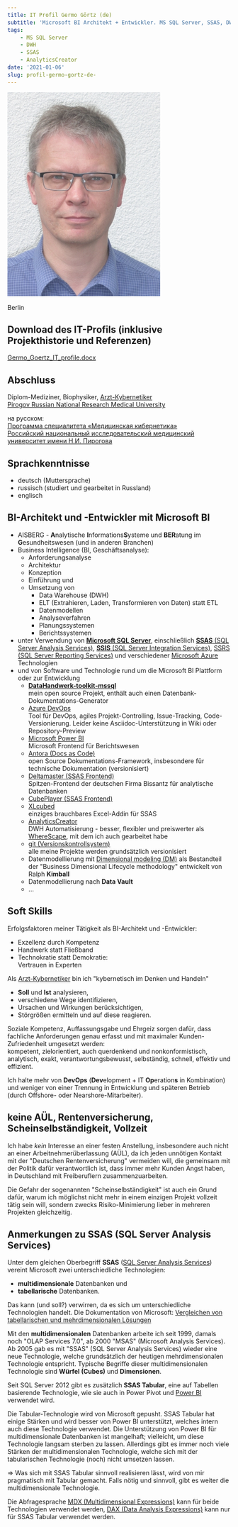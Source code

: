 ```yaml
---
title: IT Profil Germo Görtz (de)
subtitle: 'Microsoft BI Architekt + Entwickler. MS SQL Server, SSAS, DWH, ELT statt ETL'
tags:
    - MS SQL Server
    - DWH
    - SSAS
    - AnalyticsCreator
date: '2021-01-06'
slug: profil-germo-gortz-de-
---
```


![](assets/img/Germo_Goertz_345x460.jpg)

Berlin

## Download des IT-Profils (inklusive Projekthistorie und Referenzen)

[Germo_Goertz_IT_profile.docx](http://analyticscreator.aisberg.de/Germo_Goertz_IT_profile.docx)

## Abschluss

Diplom-Mediziner, Biophysiker, [Arzt-Kybernetiker](http://pirogov-university.com/academics/programs-and-degrees/undergraduate/medical-cybernetics/)  
[Pirogov Russian National Research Medical University](http://pirogov-university.com/)

на русском:  
[Программа специалитета «Медицинская кибернетика»](https://rsmu.ru/academics/undergraduate/medical-cybernetics/)  
[Российский национальный исследовательский медицинский университет имени Н.И. Пирогова](http://rsmu.ru/)

## Sprachkenntnisse

- deutsch (Muttersprache)
- russisch (studiert und gearbeitet in Russland)
- englisch

## BI-Architekt und -Entwickler mit Microsoft BI

- AISBERG - **A**nalytische **I**nformations**S**ysteme und **BER**atung im **G**esundheitswesen (und in anderen Branchen)
- Business Intelligence (BI, Geschäftsanalyse):
    - Anforderungsanalyse
    - Architektur
    - Konzeption
    - Einführung und
    - Umsetzung von
        - Data Warehouse (DWH)
        - ELT (Extrahieren, Laden, Transformieren von Daten) statt ETL
        - Datenmodellen
        - Analyseverfahren
        - Planungssystemen
        - Berichtssystemen
- unter Verwendung von [**Microsoft SQL Server**](https://www.microsoft.com/de-de/sql-server/sql-server-2019), einschließlich [**SSAS** (SQL Server Analysis Services)](https://docs.microsoft.com/de-de/analysis-services/analysis-services-overview?view=asallproducts-allversions), [**SSIS** (SQL Server Integration Services)](https://docs.microsoft.com/de-de/sql/integration-services/sql-server-integration-services?view=sql-server-ver15), [SSRS (SQL Server Reporting Services)](https://docs.microsoft.com/de-de/sql/reporting-services/create-deploy-and-manage-mobile-and-paginated-reports?view=sql-server-ver15) und verschiedener [Microsoft Azure](https://azure.microsoft.com/de-de/) Technologien
- und von Software und Technologie rund um die Microsoft BI Plattform oder zur Entwicklung
    - [**DataHandwerk-toolkit-mssql**](https://datahandwerk.gitlab.io)  
      mein open source Projekt, enthält auch einen Datenbank-Dokumentations-Generator
    - [Azure DevOps](https://azure.microsoft.com/de-de/services/devops/)  
    Tool für DevOps, agiles Projekt-Controlling, Issue-Tracking, Code-Versionierung. Leider keine Asciidoc-Unterstützung in Wiki oder Repository-Preview
    - [Microsoft Power BI](https://powerbi.microsoft.com/de-de/)  
    Microsoft Frontend für Berichtswesen
    - [Antora (Docs as Code)]([https:](https://antora.org/))  
    open Source Dokumentations-Framework, insbesondere für technische Dokumentation (versionisiert)
    - [Deltamaster (SSAS Frontend)](https://www.bissantz.de/software/)  
    Spitzen-Frontend der deutschen Firma Bissantz für analytische Datenbanken
    - [CubePlayer (SSAS Frontend)](https://www.oreus.hr/products/cubeplayer)
    - [XLcubed](https://www.xlcubed.com/)  
    einziges brauchbares Excel-Addin für SSAS
    - [AnalyticsCreator](https://www.analyticscreator.com/)  
    DWH Automatisierung - besser, flexibler und preiswerter als [WhereScape](https://www.wherescape.com/), mit dem ich auch gearbeitet habe
    - [git (Versionskontrollsystem)](https://git-scm.com/)  
    alle meine Projekte werden grundsätzlich versionisiert
    - Datenmodellierung mit [Dimensional modeling (DM)](https://www.kimballgroup.com/data-warehouse-business-intelligence-resources/kimball-techniques/dimensional-modeling-techniques/) als Bestandteil der "Business Dimensional Lifecycle methodology" entwickelt von  Ralph **Kimball**
    - Datenmodellierung nach **Data Vault**
    - ...

## Soft Skills

Erfolgsfaktoren meiner Tätigkeit als BI-Architekt und -Entwickler:

- Exzellenz durch Kompetenz
- Handwerk statt Fließband
- Technokratie statt Demokratie:  
  Vertrauen in Experten

Als [Arzt-Kybernetiker](http://pirogov-university.com/academics/programs-and-degrees/undergraduate/medical-cybernetics/) bin ich "kybernetisch im Denken und Handeln"

- **Soll** und **Ist** analysieren,
- verschiedene Wege identifizieren,
- Ursachen und Wirkungen berücksichtigen,
- Störgrößen ermitteln und auf diese reagieren.

Soziale Kompetenz, Auffassungsgabe und Ehrgeiz sorgen dafür, dass fachliche Anforderungen genau erfasst und mit maximaler Kunden-Zufriedenheit umgesetzt werden:  
kompetent, zielorientiert, auch querdenkend und nonkonformistisch,  
analytisch, exakt, verantwortungsbewusst, selbständig, schnell, effektiv und effizient.

Ich halte mehr von **DevOps** (**Dev**elopment + IT **Op**eration**s** in Kombination) und weniger von einer Trennung in Entwicklung und späteren Betrieb (durch Offshore- oder Nearshore-Mitarbeiter).

## keine AÜL, Rentenversicherung, Scheinselbständigkeit, Vollzeit

Ich habe _kein_ Interesse an einer festen Anstellung, insbesondere auch nicht an einer Arbeitnehmerüberlassung (AÜL), da ich jeden unnötigen Kontakt mit der "Deutschen Rentenversicherung" vermeiden will, die gemeinsam mit der Politik dafür verantwortlich ist, dass immer mehr Kunden Angst haben, in Deutschland mit Freiberuflern zusammenzuarbeiten.

Die Gefahr der sogenannten "Scheinselbständigkeit" ist auch ein Grund dafür, warum ich möglichst nicht mehr in einem einzigen Projekt vollzeit tätig sein will, sondern zwecks Risiko-Minimierung lieber in mehreren Projekten gleichzeitig.

## Anmerkungen zu SSAS (SQL Server Analysis Services)

Unter dem gleichen Oberbegriff **SSAS** ([SQL Server Analysis Services](http://docs.microsoft.com/de-de/analysis-services/analysis-services-overview?view=asallproducts-allversions)) vereint Microsoft zwei unterschiedliche Technologien:

- **multidimensionale** Datenbanken und
- **tabellarische** Datenbanken.

Das kann (und soll?) verwirren, da es sich um unterschiedliche Technologien handelt. Die Dokumentation von Microsoft: [Vergleichen von tabellarischen und mehrdimensionalen Lösungen](http://docs.microsoft.com/de-de/analysis-services/comparing-tabular-and-multidimensional-solutions-ssas?view=asallproducts-allversions)

Mit den **multidimensionalen** Datenbanken arbeite ich seit 1999, damals noch "OLAP Services 7.0", ab 2000 "MSAS" (Microsoft Analysis Services). Ab 2005 gab es mit "SSAS" (SQL Server Analysis Services) wieder eine neue Technologie, welche grundsätzlich der heutigen mehrdimensionalen Technologie entspricht. Typische Begriffe dieser multidimensionalen Technologie sind **Würfel (Cubes)** und **Dimensionen**.

Seit SQL Server 2012 gibt es zusätzlich **SSAS Tabular**, eine auf Tabellen basierende Technologie, wie sie auch in Power Pivot und [Power BI](http://powerbi.microsoft.com/de-de/) verwendet wird.

Die Tabular-Technologie wird von Microsoft gepusht. SSAS Tabular hat einige Stärken und wird besser von Power BI unterstützt, welches intern auch diese Technologie verwendet. Die Unterstützung von Power BI für multidimensionale Datenbanken ist mangelhaft; vielleicht, um diese Technologie langsam sterben zu lassen. Allerdings gibt es immer noch viele Stärken der multidimensionalen Technologie, welche sich mit der tabularischen Technologie (noch) nicht umsetzen lassen.

=> Was sich mit SSAS Tabular sinnvoll realisieren lässt, wird von mir pragmatisch mit Tabular gemacht. Falls nötig und sinnvoll, gibt es weiter die multidimensionale Technologie.

Die Abfragesprache [MDX (Multidimensional Expressions)](http://de.wikipedia.org/wiki/Multidimensional_Expressions) kann für beide Technologien verwendet werden, [DAX (Data Analysis Expressions)](https://docs.microsoft.com/de-de/dax/) kann nur für SSAS Tabular verwendet werden.
